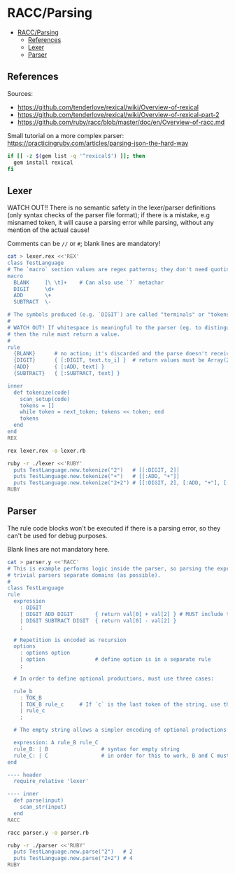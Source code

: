 # RACC/Parsing

- [RACC/Parsing](#raccparsing)
  - [References](#references)
  - [Lexer](#lexer)
  - [Parser](#parser)

## References

Sources:
 - https://github.com/tenderlove/rexical/wiki/Overview-of-rexical
 - https://github.com/tenderlove/rexical/wiki/Overview-of-rexical-part-2
 - https://github.com/ruby/racc/blob/master/doc/en/Overview-of-racc.md

Small tutorial on a more complex parser: https://practicingruby.com/articles/parsing-json-the-hard-way

```sh
if [[ -z $(gem list -q '^rexical$') ]]; then
  gem install rexical
fi
```

## Lexer

WATCH OUT!! There is no semantic safety in the lexer/parser definitions (only syntax checks of the parser file format); if there is a mistake, e.g misnamed token, it will cause a parsing error while parsing, without any mention of the actual cause!

Comments can be `//` or `#`; blank lines are mandatory!

```sh
cat > lexer.rex <<'REX'
class TestLanguage
# The `macro` section values are regex patterns; they don't need quoting
macro
  BLANK     [\ \t]+    # Can also use `?` metachar
  DIGIT     \d+
  ADD       \+
  SUBTRACT  \-

# The symbols produced (e.g. `DIGIT`) are called "terminals" or "tokens".
#
# WATCH OUT! If whitespace is meaningful to the parser (eg. to distinguish separated from joined tokens),
# then the rule must return a value.
#
rule
  {BLANK}      # no action; it's discarded and the parse doesn't receive it
  {DIGIT}      { [:DIGIT, text.to_i] }  # return values must be Array(2) (or nothing at all)
  {ADD}        { [:ADD, text] }
  {SUBTRACT}   { [:SUBTRACT, text] }

inner
  def tokenize(code)
    scan_setup(code)
    tokens = []
    while token = next_token; tokens << token; end
    tokens
  end
end
REX

rex lexer.rex -o lexer.rb

ruby -r ./lexer <<'RUBY'
  puts TestLanguage.new.tokenize("2")   # [[:DIGIT, 2]]
  puts TestLanguage.new.tokenize("+")   # [[:ADD, "+"]]
  puts TestLanguage.new.tokenize("2+2") # [[:DIGIT, 2], [:ADD, "+"], [:DIGIT, 2]]
RUBY
```

## Parser

The rule code blocks won't be executed if there is a parsing error, so they can't be used for debug purposes.

Blank lines are not mandatory here.

```sh
cat > parser.y <<'RACC'
# This is example performs logic inside the parser, so parsing the expression returns the result. Non
# trivial parsers separate domains (as possible).
#
class TestLanguage
rule
  expression
    : DIGIT
    | DIGIT ADD DIGIT       { return val[0] + val[2] } # MUST include the `return`!!
    | DIGIT SUBTRACT DIGIT  { return val[0] - val[2] }
    ;

  # Repetition is encoded as recursion
  options
    : options option
    | option                # define option is in a separate rule
    ;

  # In order to define optional productions, must use three cases:

  rule_b
    : TOK_B
    | TOK_B rule_c     # If `c` is the last token of the string, use the token (ie. TOK_C) instead of the rule.
    | rule_c
    ;

  # The empty string allows a simpler encoding of optional productions:

  expression: A rule_B rule_C
  rule_B: | B                 # syntax for empty string
  rule_C: | C                 # in order for this to work, B and C must not start with the same letter
end

---- header
  require_relative 'lexer'

---- inner
  def parse(input)
    scan_str(input)
  end
RACC

racc parser.y -o parser.rb

ruby -r ./parser <<'RUBY'
  puts TestLanguage.new.parse("2")   # 2
  puts TestLanguage.new.parse("2+2") # 4
RUBY
```
